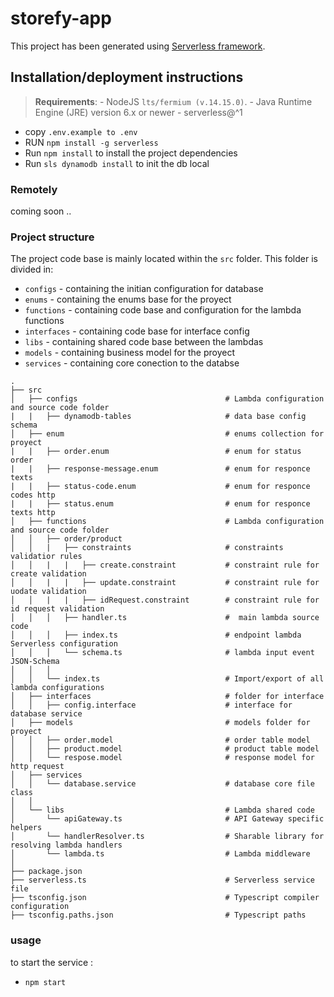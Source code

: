 # storefy-app

This project has been generated using [Serverless framework](https://www.serverless.com/).

## Installation/deployment instructions
> **Requirements**: 
    - NodeJS `lts/fermium (v.14.15.0)`.
    - Java Runtime Engine (JRE) version 6.x or newer
    - serverless@^1

- copy `.env.example to .env`
- RUN `npm install -g serverless`
- Run `npm install` to install the project dependencies
- Run `sls dynamodb install` to init the db local

### Remotely
coming soon ..

### Project structure

The project code base is mainly located within the `src` folder. This folder is divided in:

- `configs` - containing the initian configuration for database
- `enums` - containing the enums base for the proyect
- `functions` - containing code base and configuration for the lambda functions
- `interfaces` - containing code base for interface config 
- `libs` - containing shared code base between the lambdas
- `models` - containing business model for the proyect
- `services` - containing core conection to the databse

```
.
├── src
│   ├── configs                                 # Lambda configuration and source code folder
|   |   ├── dynamodb-tables                     # data base config schema
│   ├── enum                                    # enums collection for proyect
|   |   ├── order.enum                          # enum for status order
|   |   ├── response-message.enum               # enum for responce texts
|   |   ├── status-code.enum                    # enum for responce codes http
|   |   ├── status.enum                         # enum for responce texts http
│   ├── functions                               # Lambda configuration and source code folder
│   │   ├── order/product
│   │   |   ├── constraints                     # constraints validatior rules
│   │   |   |   ├── create.constraint           # constraint rule for create validation
│   │   |   |   ├── update.constraint           # constraint rule for uodate validation
│   │   |   |   ├── idRequest.constraint        # constraint rule for id request validation
│   │   │   ├── handler.ts                      #  main lambda source code
│   │   │   ├── index.ts                        # endpoint lambda Serverless configuration
│   │   │   └── schema.ts                       # lambda input event JSON-Schema
│   │   │
│   │   └── index.ts                            # Import/export of all lambda configurations
│   ├── interfaces                              # folder for interface
│   │   ├── config.interface                    # interface for database service
│   ├── models                                  # models folder for proyect
│   │   ├── order.model                         # order table model
│   │   ├── product.model                       # product table model
│   │   └── respose.model                       # response model for http request
│   ├── services
│   │   └── database.service                    # database core file class
│   │
│   └── libs                                    # Lambda shared code
│       └── apiGateway.ts                       # API Gateway specific helpers
│       └── handlerResolver.ts                  # Sharable library for resolving lambda handlers
│       └── lambda.ts                           # Lambda middleware
│
├── package.json
├── serverless.ts                               # Serverless service file
├── tsconfig.json                               # Typescript compiler configuration
├── tsconfig.paths.json                         # Typescript paths
```
### usage

to start the service :
 - `npm start`
